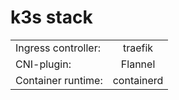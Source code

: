 # k3s stack
|                     |          | 
| ------------------- |:-------------:|
| Ingress controller: | traefik       | 
| CNI-plugin:         | Flannel       |
| Container runtime:  | containerd    |